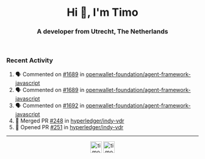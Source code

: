 <h1 align="center">Hi 👋, I'm Timo</h1>
<h3 align="center">A developer from Utrecht, The Netherlands</h3>
<br/>
<!-- https://github.com/rahuldkjain/github-profile-readme-generator --!>

<!--  <p align="left"><img src="https://github-readme-stats.vercel.app/api?username=timoglastra&show_icons=true&count_private=true&" alt="timoglastra" /></p> --!>

<!--
Github language stats
<p align="left"><img src="https://github-readme-stats.vercel.app/api/top-langs/?username=timoglastra&layout=compact" alt="timoglastra" /><p>
-->

<!-- Codestats language stats -->
<!-- <p align="left"><img src="https://codestats-readme.vercel.app/api/top-langs/?username=timoglastra&layout=compact&language_count=12" alt="timoglastra" /><p>    --!>
  
<h3>Recent Activity</h3>

<!--START_SECTION:activity-->
1. 🗣 Commented on [#1689](https://github.com/openwallet-foundation/agent-framework-javascript/issues/1689#issuecomment-1888498362) in [openwallet-foundation/agent-framework-javascript](https://github.com/openwallet-foundation/agent-framework-javascript)
2. 🗣 Commented on [#1689](https://github.com/openwallet-foundation/agent-framework-javascript/issues/1689#issuecomment-1888498051) in [openwallet-foundation/agent-framework-javascript](https://github.com/openwallet-foundation/agent-framework-javascript)
3. 🗣 Commented on [#1692](https://github.com/openwallet-foundation/agent-framework-javascript/pull/1692#issuecomment-1888497311) in [openwallet-foundation/agent-framework-javascript](https://github.com/openwallet-foundation/agent-framework-javascript)
4. 🎉 Merged PR [#248](https://github.com/hyperledger/indy-vdr/pull/248) in [hyperledger/indy-vdr](https://github.com/hyperledger/indy-vdr)
5. 💪 Opened PR [#251](https://github.com/hyperledger/indy-vdr/pull/251) in [hyperledger/indy-vdr](https://github.com/hyperledger/indy-vdr)
<!--END_SECTION:activity-->

---

<p align="center">
<a href="https://twitter.com/timoglastra" target="blank"><img align="center" src="https://cdn.jsdelivr.net/npm/simple-icons@3.0.1/icons/twitter.svg" alt="timoglastra" height="30" width="30" /></a>
<a href="https://linkedin.com/in/timoglastra" target="blank"><img align="center" src="https://cdn.jsdelivr.net/npm/simple-icons@3.0.1/icons/linkedin.svg" alt="timoglastra" height="30" width="30" /></a>
</p>



